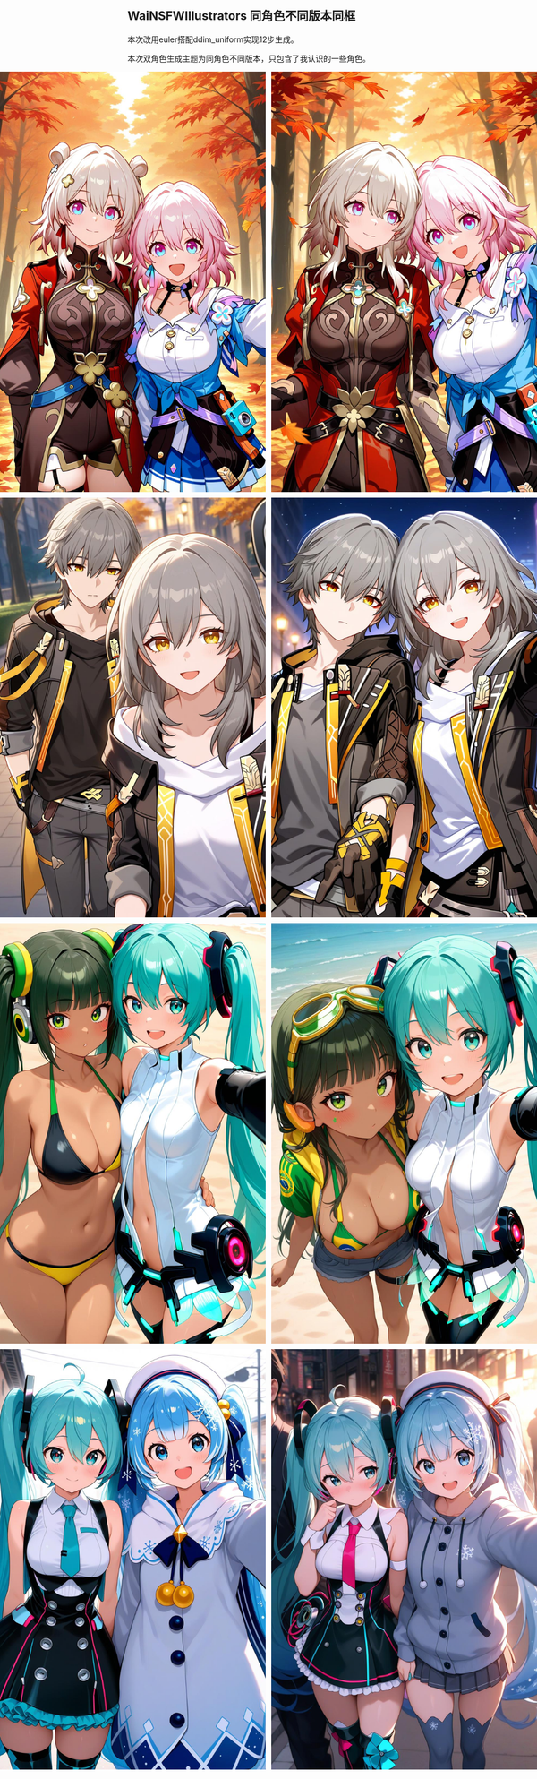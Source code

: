 ## WaiNSFWIllustrators 同角色不同版本同框

本次改用euler搭配ddim_uniform实现12步生成。

本次双角色生成主题为同角色不同版本，只包含了我认识的一些角色。

<div style="display: flex; justify-content: center; gap: 10px; margin: 10px 0;">
<img src="https://github.com/Willian7004/media-blog/blob/main/files/202507/2025070103/2025-07-01-223827_3439553552.jpg?raw=true" style="width:500px;" />
<img src="https://github.com/Willian7004/media-blog/blob/main/files/202507/2025070103/2025-07-01-223914_2336110321.jpg?raw=true" style="width:500px;" />
</div>

<div style="display: flex; justify-content: center; gap: 10px; margin: 10px 0;">
<img src="https://github.com/Willian7004/media-blog/blob/main/files/202507/2025070103/2025-07-01-224057_1765840100.jpg?raw=true" style="width:500px;" />
<img src="https://github.com/Willian7004/media-blog/blob/main/files/202507/2025070103/2025-07-01-224129_4198595183.jpg?raw=true" style="width:500px;" />
</div>

<div style="display: flex; justify-content: center; gap: 10px; margin: 10px 0;">
<img src="https://github.com/Willian7004/media-blog/blob/main/files/202507/2025070103/2025-07-01-224409_194305537.jpg?raw=true" style="width:500px;" />
<img src="https://github.com/Willian7004/media-blog/blob/main/files/202507/2025070103/2025-07-01-224511_3566774642.jpg?raw=true" style="width:500px;" />
</div>

<div style="display: flex; justify-content: center; gap: 10px; margin: 10px 0;">
<img src="https://github.com/Willian7004/media-blog/blob/main/files/202507/2025070103/2025-07-01-224720_1758575773.jpg?raw=true" style="width:500px;" />
<img src="https://github.com/Willian7004/media-blog/blob/main/files/202507/2025070103/2025-07-01-224741_148840751.jpg?raw=true" style="width:500px;" />
</div>